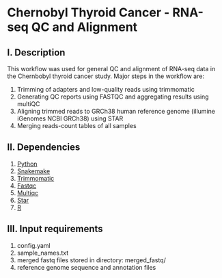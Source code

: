 # Chernobyl Thyroid Cancer - RNA-seq QC and Alignment
## I. Description
This workflow was used for general QC and alignment of RNA-seq data in the Chernbobyl thyroid cancer study.
Major steps in the workflow are:
1) Trimming of adapters and low-quality reads using trimmomatic
2) Generating QC reports using FASTQC and aggregating results using multiQC
3) Aligning trimmed reads to GRCh38 human reference genome (illumine iGenomes NCBI GRCh38) using STAR
4) Merging reads-count tables of all samples
## II. Dependencies
1) [Python](https://www.python.org)
2) [Snakemake](https://snakemake.readthedocs.io/en/stable/)
3) [Trimmomatic](http://www.usadellab.org/cms/?page=trimmomatic)
4) [Fastqc](https://www.bioinformatics.babraham.ac.uk/projects/fastqc/)
5) [Multiqc](https://multiqc.info)
6) [Star](https://github.com/alexdobin/STAR)
7) [R](https://www.r-project.org)
## III. Input requirements
1) config.yaml
2) sample_names.txt
3) merged fastq files stored in directory: merged_fastq/
4) reference genome sequence and annotation files
